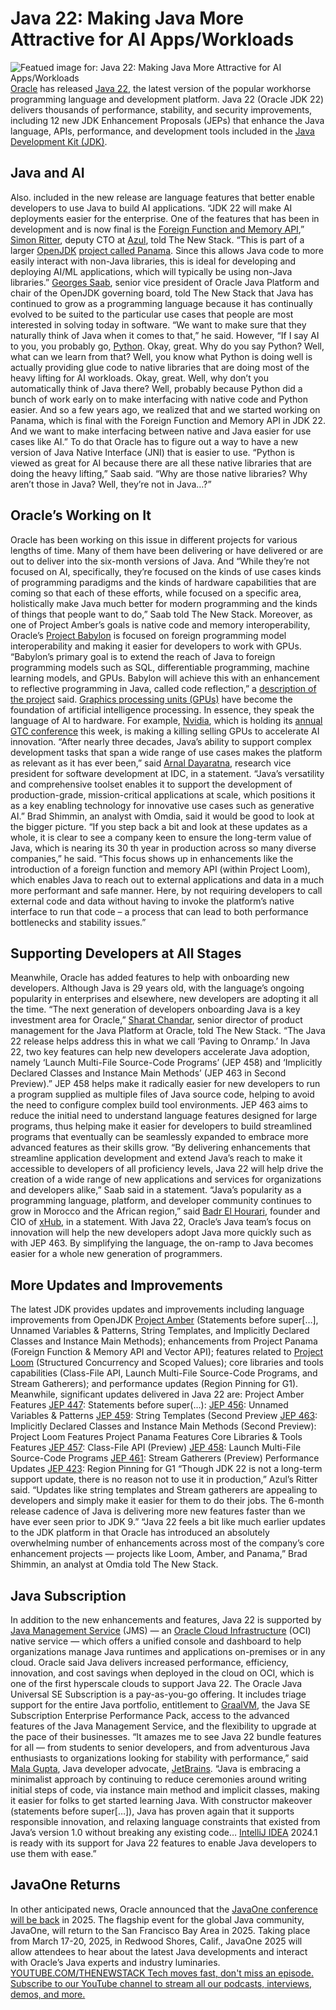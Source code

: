 # Java 22: Making Java More Attractive for AI Apps/Workloads
![Featued image for: Java 22: Making Java More Attractive for AI Apps/Workloads](https://cdn.thenewstack.io/media/2024/03/d5240aff-java-horz-clr-1-1024x672-copy.png)
[Oracle](https://developer.oracle.com/?utm_content=inline-mention) has released [Java 22](https://www.oracle.com/java/), the latest version of the popular workhorse programming language and development platform.
Java 22 (Oracle JDK 22) delivers thousands of performance, stability, and security improvements, including 12 new JDK Enhancement Proposals (JEPs) that enhance the Java language, APIs, performance, and development tools included in the
[Java Development Kit (JDK)](https://thenewstack.io/oracle-sets-foundation-for-the-languages-future-in-java-19/).
## Java and AI
Also. included in the new release are language features that better enable developers to use Java to build AI applications.
“JDK 22 will make AI deployments easier for the enterprise. One of the features that has been in development and is now final is the
[Foreign Function and Memory API](https://docs.oracle.com/en/java/javase/20/core/foreign-function-and-memory-api.html#GUID-FBE990DA-C356-46E8-9109-C75567849BA8),” [Simon Ritter](https://www.linkedin.com/in/siritter/?originalSubdomain=uk), deputy CTO at [Azul](https://www.azul.com/), told The New Stack. “This is part of a larger [OpenJDK](https://thenewstack.io/your-guide-to-navigating-openjdk-in-2023/) [project called Panama](https://openjdk.org/projects/panama/). Since this allows Java code to more easily interact with non-Java libraries, this is ideal for developing and deploying AI/ML applications, which will typically be using non-Java libraries.” [Georges Saab](https://www.linkedin.com/in/georgessaab/), senior vice president of Oracle Java Platform and chair of the OpenJDK governing board, told The New Stack that Java has continued to grow as a programming language because it has continually evolved to be suited to the particular use cases that people are most interested in solving today in software.
“We want to make sure that they naturally think of Java when it comes to that,” he said. However, “If I say AI to you, you probably go,
[Python](https://thenewstack.io/what-is-python/). Okay, great. Why do you say Python? Well, what can we learn from that? Well, you know what Python is doing well is actually providing glue code to native libraries that are doing most of the heavy lifting for AI workloads. Okay, great. Well, why don’t you automatically think of Java there? Well, probably because Python did a bunch of work early on to make interfacing with native code and Python easier. And so a few years ago, we realized that and we started working on Panama, which is final with the Foreign Function and Memory API in JDK 22. And we want to make interfacing between native and Java easier for use cases like AI.”
To do that Oracle has to figure out a way to have a new version of Java Native Interface (JNI) that is easier to use. “Python is viewed as great for AI because there are all these native libraries that are doing the heavy lifting,” Saab said. “Why are those native libraries? Why aren’t those in Java? Well, they’re not in Java…?”
## Oracle’s Working on It
Oracle has been working on this issue in different projects for various lengths of time. Many of them have been delivering or have delivered or are out to deliver into the six-month versions of Java.
And “While they’re not focused on AI, specifically, they’re focused on the kinds of use cases kinds of programming paradigms and the kinds of hardware capabilities that are coming so that each of these efforts, while focused on a specific area, holistically make Java much better for modern programming and the kinds of things that people want to do,” Saab told The New Stack.
Moreover, as one of Project Amber’s goals is native code and memory interoperability, Oracle’s
[Project Babylon](https://inside.java/tag/babylon) is focused on foreign programming model interoperability and making it easier for developers to work with GPUs.
“Babylon’s primary goal is to extend the reach of Java to foreign programming models such as SQL, differentiable programming, machine learning models, and GPUs. Babylon will achieve this with an enhancement to reflective programming in Java, called code reflection,” a
[description of the project](https://openjdk.org/projects/babylon/) said. [Graphics processing units (GPUs)](https://thenewstack.io/free-gpus-and-ai-chips-are-available-to-run-ai/) have become the foundation of artificial intelligence processing. In essence, they speak the language of AI to hardware. For example, [Nvidia](https://thenewstack.io/nvidia-gpu-dominance-at-a-crossroads/), which is holding its [annual GTC conference](https://thenewstack.io/nvidia-gtc-hyperscaler-happiness-and-enterprise-indigestion/) this week, is making a killing selling GPUs to accelerate AI innovation.
“After nearly three decades, Java’s ability to support complex development tasks that span a wide range of use cases makes the platform as relevant as it has ever been,” said
[Arnal Dayaratna](https://www.linkedin.com/in/cloudcomputingtoday/), research vice president for software development at IDC, in a statement. “Java’s versatility and comprehensive toolset enables it to support the development of production-grade, mission-critical applications at scale, which positions it as a key enabling technology for innovative use cases such as generative AI.”
Brad Shimmin, an analyst with Omdia, said it would be good to look at the bigger picture.
“If you step back a bit and look at these updates as a whole, it is clear to see a company keen to ensure the long-term value of Java, which is nearing its 30
th year in production across so many diverse companies,” he said. “This focus shows up in enhancements like the introduction of a foreign function and memory API (within Project Loom), which enables Java to reach out to external applications and data in a much more performant and safe manner. Here, by not requiring developers to call external code and data without having to invoke the platform’s native interface to run that code – a process that can lead to both performance bottlenecks and stability issues.”
## Supporting Developers at All Stages
Meanwhile, Oracle has added features to help with onboarding new developers. Although Java is 29 years old, with the language’s ongoing popularity in enterprises and elsewhere, new developers are adopting it all the time.
“The next generation of developers onboarding Java is a key investment area for Oracle,”
[Sharat Chandar](https://www.linkedin.com/in/sharatchander/), senior director of product management for the Java Platform at Oracle, told The New Stack. “The Java 22 release helps address this in what we call ‘Paving to Onramp.’ In Java 22, two key features can help new developers accelerate Java adoption, namely ‘Launch Multi-File Source-Code Programs’ (JEP 458) and ‘Implicitly Declared Classes and Instance Main Methods’ (JEP 463 in Second Preview).”
JEP 458 helps make it radically easier for new developers to run a program supplied as multiple files of Java source code, helping to avoid the need to configure complex build tool environments. JEP 463 aims to reduce the initial need to understand language features designed for large programs, thus helping make it easier for developers to build streamlined programs that eventually can be seamlessly expanded to embrace more advanced features as their skills grow.
“By delivering enhancements that streamline application development and extend Java’s reach to make it accessible to developers of all proficiency levels, Java 22 will help drive the creation of a wide range of new applications and services for organizations and developers alike,” Saab said in a statement.
“Java’s popularity as a programming language, platform, and developer community continues to grow in Morocco and the African region,” said
[Badr El Hourari](https://www.linkedin.com/in/badrelhouari/?originalSubdomain=ma), founder and CIO of [xHub](https://life.x-hub.io/), in a statement. With Java 22, Oracle’s Java team’s focus on innovation will help the new developers adopt Java more quickly such as with JEP 463. By simplifying the language, the on-ramp to Java becomes easier for a whole new generation of programmers.
## More Updates and Improvements
The latest JDK provides updates and improvements including language improvements from OpenJDK
[Project Amber](https://openjdk.org/projects/amber/) (Statements before super[…], Unnamed Variables & Patterns, String Templates, and Implicitly Declared Classes and Instance Main Methods); enhancements from Project Panama (Foreign Function & Memory API and Vector API); features related to [Project Loom](https://cr.openjdk.org/~rpressler/loom/Loom-Proposal.html) (Structured Concurrency and Scoped Values); core libraries and tools capabilities (Class-File API, Launch Multi-File Source-Code Programs, and Stream Gatherers); and performance updates (Region Pinning for G1).
Meanwhile, significant updates delivered in Java 22 are:
Project Amber Features
[JEP 447](https://openjdk.org/jeps/447): Statements before super(…): [JEP 456](https://openjdk.org/jeps/456): Unnamed Variables & Patterns [JEP 459](https://openjdk.org/jeps/459): String Templates (Second Preview [JEP 463](https://openjdk.org/jeps/463): Implicitly Declared Classes and Instance Main Methods (Second Preview):
Project Loom Features
Project Panama Features
Core Libraries & Tools Features
[JEP 457](https://openjdk.org/jeps/457): Class-File API (Preview) [JEP 458](https://openjdk.org/jeps/458): Launch Multi-File Source-Code Programs [JEP 461](https://openjdk.org/jeps/461): Stream Gatherers (Preview)
Performance Updates
[JEP 423](https://openjdk.org/jeps/423): Region Pinning for G1
“Though JDK 22 is not a long-term support update, there is no reason not to use it in production,” Azul’s Ritter said. “Updates like string templates and Stream gatherers are appealing to developers and simply make it easier for them to do their jobs. The 6-month release cadence of Java is delivering more new features faster than we have ever seen prior to JDK 9.”
“Java 22 feels a bit like much earlier updates to the JDK platform in that Oracle has introduced an absolutely overwhelming number of enhancements across most of the company’s core enhancement projects — projects like Loom, Amber, and Panama,” Brad Shimmin, an analyst at Omdia told The New Stack.
## Java Subscription
In addition to the new enhancements and features, Java 22 is supported by
[Java Management Service](https://docs.oracle.com/en-us/iaas/jms/index.html) (JMS) — an [Oracle Cloud Infrastructure](https://www.oracle.com/cloud) (OCI) native service — which offers a unified console and dashboard to help organizations manage Java runtimes and applications on-premises or in any cloud.
Oracle said Java delivers increased performance, efficiency, innovation, and cost savings when deployed in the cloud on OCI, which is one of the first hyperscale clouds to support Java 22.
The Oracle Java Universal SE Subscription is a pay-as-you-go offering. It includes triage support for the entire Java portfolio, entitlement to
[GraalVM](https://www.graalvm.org/), the Java SE Subscription Enterprise Performance Pack, access to the advanced features of the Java Management Service, and the flexibility to upgrade at the pace of their businesses.
“It amazes me to see Java 22 bundle features for all — from students to senior developers, and from adventurous Java enthusiasts to organizations looking for stability with performance,” said
[Mala Gupta](https://www.linkedin.com/in/malagupta/?originalSubdomain=in), Java developer advocate, [JetBrains](https://thenewstack.io/jetbrains-developer-survey-tracks-rapid-adoption-of-ai-chatgpt/). “Java is embracing a minimalist approach by continuing to reduce ceremonies around writing initial steps of code, via instance main method and implicit classes, making it easier for folks to get started learning Java. With constructor makeover (statements before super[…]), Java has proven again that it supports responsible innovation, and relaxing language constraints that existed from Java’s version 1.0 without breaking any existing code… [IntelliJ IDEA](https://www.jetbrains.com/idea/) 2024.1 is ready with its support for Java 22 features to enable Java developers to use them with ease.”
## JavaOne Returns
In other anticipated news, Oracle announced that the
[JavaOne conference will be back](https://thenewstack.io/java-21-is-nigh-whither-javaone/) in 2025. The flagship event for the global Java community, JavaOne, will return to the San Francisco Bay Area in 2025. Taking place from March 17-20, 2025, in Redwood Shores, Calif., JavaOne 2025 will allow attendees to hear about the latest Java developments and interact with Oracle’s Java experts and industry luminaries. [
YOUTUBE.COM/THENEWSTACK
Tech moves fast, don't miss an episode. Subscribe to our YouTube
channel to stream all our podcasts, interviews, demos, and more.
](https://youtube.com/thenewstack?sub_confirmation=1)